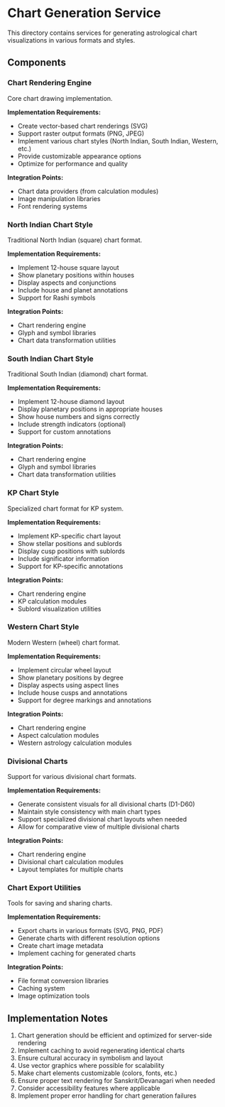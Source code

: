 # Chart Generation Service

This directory contains services for generating astrological chart visualizations in various formats and styles.

## Components

### Chart Rendering Engine
Core chart drawing implementation.

**Implementation Requirements:**
- Create vector-based chart renderings (SVG)
- Support raster output formats (PNG, JPEG)
- Implement various chart styles (North Indian, South Indian, Western, etc.)
- Provide customizable appearance options
- Optimize for performance and quality

**Integration Points:**
- Chart data providers (from calculation modules)
- Image manipulation libraries
- Font rendering systems

### North Indian Chart Style
Traditional North Indian (square) chart format.

**Implementation Requirements:**
- Implement 12-house square layout
- Show planetary positions within houses
- Display aspects and conjunctions
- Include house and planet annotations
- Support for Rashi symbols

**Integration Points:**
- Chart rendering engine
- Glyph and symbol libraries
- Chart data transformation utilities

### South Indian Chart Style
Traditional South Indian (diamond) chart format.

**Implementation Requirements:**
- Implement 12-house diamond layout
- Display planetary positions in appropriate houses
- Show house numbers and signs correctly
- Include strength indicators (optional)
- Support for custom annotations

**Integration Points:**
- Chart rendering engine
- Glyph and symbol libraries
- Chart data transformation utilities

### KP Chart Style
Specialized chart format for KP system.

**Implementation Requirements:**
- Implement KP-specific chart layout
- Show stellar positions and sublords
- Display cusp positions with sublords
- Include significator information
- Support for KP-specific annotations

**Integration Points:**
- Chart rendering engine
- KP calculation modules
- Sublord visualization utilities

### Western Chart Style
Modern Western (wheel) chart format.

**Implementation Requirements:**
- Implement circular wheel layout
- Show planetary positions by degree
- Display aspects using aspect lines
- Include house cusps and annotations
- Support for degree markings and annotations

**Integration Points:**
- Chart rendering engine
- Aspect calculation modules
- Western astrology calculation modules

### Divisional Charts
Support for various divisional chart formats.

**Implementation Requirements:**
- Generate consistent visuals for all divisional charts (D1-D60)
- Maintain style consistency with main chart types
- Support specialized divisional chart layouts when needed
- Allow for comparative view of multiple divisional charts

**Integration Points:**
- Chart rendering engine
- Divisional chart calculation modules
- Layout templates for multiple charts

### Chart Export Utilities
Tools for saving and sharing charts.

**Implementation Requirements:**
- Export charts in various formats (SVG, PNG, PDF)
- Generate charts with different resolution options
- Create chart image metadata
- Implement caching for generated charts

**Integration Points:**
- File format conversion libraries
- Caching system
- Image optimization tools

## Implementation Notes

1. Chart generation should be efficient and optimized for server-side rendering
2. Implement caching to avoid regenerating identical charts
3. Ensure cultural accuracy in symbolism and layout
4. Use vector graphics where possible for scalability
5. Make chart elements customizable (colors, fonts, etc.)
6. Ensure proper text rendering for Sanskrit/Devanagari when needed
7. Consider accessibility features where applicable
8. Implement proper error handling for chart generation failures 